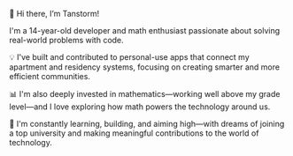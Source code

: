 👋 Hi there, I’m Tanstorm!

I'm a 14-year-old developer and math enthusiast passionate about solving real-world problems with code.

💡 I've built and contributed to personal-use apps that connect my apartment and residency systems, focusing on creating smarter and more efficient communities.

📊 I'm also deeply invested in mathematics—working well above my grade level—and I love exploring how math powers the technology around us.

🎯 I'm constantly learning, building, and aiming high—with dreams of joining a top university and making meaningful contributions to the world of technology.
